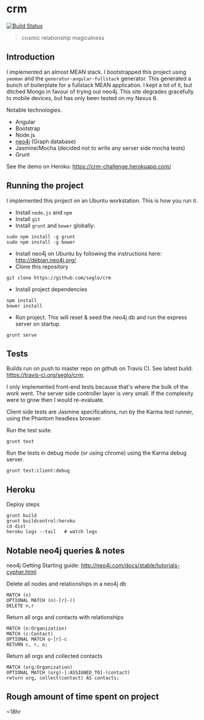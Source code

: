 # crm

[![Build Status](https://travis-ci.org/seglo/crm.svg?branch=master)](https://travis-ci.org/seglo/crm)

> cosmic relationship magicalness

## Introduction

I implemented an almost MEAN stack.  I bootstrapped this project using `yeoman` and the `generator-angular-fullstack` generator.  This generated a bunch of boilerplate for a fullstack MEAN application.  I kept a lot of it, but ditched Mongo in favour of trying out neo4j.  This site degrades gracefully to mobile devices, but has only been tested on my Nexus 6.  

Notable technologies.

* Angular
* Bootstrap
* Node.js
* [neo4j](http://neo4j.com) (Graph database)
* Jasmine/Mocha (decided not to write any server side mocha tests)
* Grunt

See the demo on Heroku: https://crm-challenge.herokuapp.com/

## Running the project

I implemented this project on an Ubuntu workstation.  This is how you run it.

* Install `node.js` and `npm`
* Install `git`
* Install `grunt` and `bower` globally: 

```
sudo npm install -g grunt
sudo npm install -g bower
```

* Install neo4j on Ubuntu by following the instructions here: http://debian.neo4j.org/
* Clone this repository

```
git clone https://github.com/seglo/crm
```

* Install project dependencies

```
npm install
bower install
```

* Run project.  This will reset & seed the neo4j db and run the express server on startup.

```
grunt serve
```

## Tests

Builds run on push to master repo on github on Travis CI.  See latest build: https://travis-ci.org/seglo/crm.

I only implemented front-end tests because that's where the bulk of the work went.  The server side controller layer is very small.  If the complexity were to grow then I would re-evaluate.

Client side tests are Jasmine specifications, run by the Karma test runner, using the Phantom headless browser.

Run the test suite.

```
grunt test
```

Run the tests in debug mode (or using chrome) using the Karma debug server.

```
grunt test:client:debug
```

## Heroku

Deploy steps

```
grunt build
grunt buildcontrol:heroku
cd dist
heroku logs --tail   # watch logs
```

## Notable neo4j queries & notes

neo4j Getting Starting guide: http://neo4j.com/docs/stable/tutorials-cypher.html

Delete all nodes and relationships in a neo4j db

```
MATCH (n)
OPTIONAL MATCH (n)-[r]-()
DELETE n,r
```

Return all orgs and contacts with relationships

```
MATCH (o:Organization)
MATCH (c:Contact)     
OPTIONAL MATCH o-[r]-c
RETURN c, r, o;
``` 

Return all orgs and collected contacts

```
MATCH (org:Organization)
OPTIONAL MATCH (org)-[:ASSIGNED_TO]-(contact)
return org, collect(contact) AS contacts;
```

## Rough amount of time spent on project

~18hr